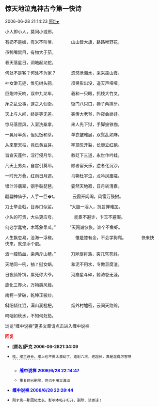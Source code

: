 ## 惊天地泣鬼神古今第一快诗
2006-06-28 21:14:23
[原址▸](http://www.fxgan.com/chan_time/2006_01_06/202.htm)



 


 


 


 


 


 小人即小人，莫问小或邪。


 有奶不是娘，有米不叫爹。
   　　　 山山皆大旗，路路唯野花。


 虽鸭嘴鼠目，有物大于茄。


 舂天落星日，洞地起龙蛇。


 何处不是客？何处不为家？
   　　　 悠悠沧海水，采采巫山霞。


 神女渺无迹，惟见树头鸦。
   　　　 须臾影出没，遥天声哑哑。


 巨炮冲天响，误中九龙车。
   　　　 羲和一只眼，抓枝大竹叉。


  斥之乱公事，逮之入仙衙。
   　　 　衙门八只口，狮子两排牙。


 天上与人间，终是等无差。
   　　 　突传大老爷，昨夜会娇娃。


 惊马落罡风，入室洗桑拿。
   　　 　来人先下狱，手脚披铁枷。


 一晃月半余，但见饭和茶。
   　　 　单衣皱难展，双鬓乱如麻。


 从来擎天柱，竟已黄豆芽。
   　　　 牢顶忽开裂，长庚立红葩。


  旨宣天蓬帅，淫行侵月华。
   　　 　敕贬下三道，永世作吟蛙。


 凡天上男众，自宫引莫耶。
   　　 　顺者留天乐，逆者化沉沙。


 一时光万叠，红雨日月遮。
   　　　 马嘶杜宇泣，龙吟凤凰嗟。


 银汁淬翡翠，钢手裂琵琶。
   　　　 霎然天地寂，日月转清嘉。


 翩翩神仙子，人手一巨&#xfffd;t。
   　　 　云霞开阊阖，风雷万鼓挝。


 力士举金戟，目赤口似鲨。
   　　　“大胆一淫人，抗旨罪难加。


 小头的可贵，大头更应夸。
   　　　　能臣不避诈，卞玉不避瑕。


 何必学蠢物，木笃象呆瓜。”
   　　　“天网诚恢恢，谁个不鱼虾。


 人生飘忽易，沧海一浮槎。
   　　　 　惟是膝有金，不会学狗爬。
   　　　 快来快快来，就颈添个疤。


  洒一腔热血，染两斤山楂。”
   　　 　刀斧旋将落，突兀穹苍斜。


  天地同一吼，抽丫挺女娲。
   　　 　和泥不用水，专做豆腐渣。


  日夜频补锅，累死你大爷。
   　　 　河崩星斗碎，鲸涛卷无涯。


 旋化三界火，万物类风葭。


  南柯一梦破，乾坤正披纱。


 斜阳倾红泪，满山润枇杷。
   　　　 烟外村墟密，云间天路赊。


   呜咽如秋水，不知何处笳。



 浏览“缠中说禅”更多文章请点击进入缠中说禅


 





<font color='red'>**回复**</font>


- **[匿名]萨克 2006-06-2821:34:09**
- ```
  哇，楼主诗长，楼上也不要太激动了，连射六次，还超长，真是湿得厉害呀`````````````
  ```
   - <font color='blue'>**缠中说禅 2006/6/28 22:14:47**</font>
   - ```
     重复的已删除，你也不用太激动
     ```
- <font color='blue'>**缠中说禅 2006/6/28 22:28:44**</font>
- ```
  刚才第一那回帖太长，影响本帖子打开，删除，请原谅！
  ```
